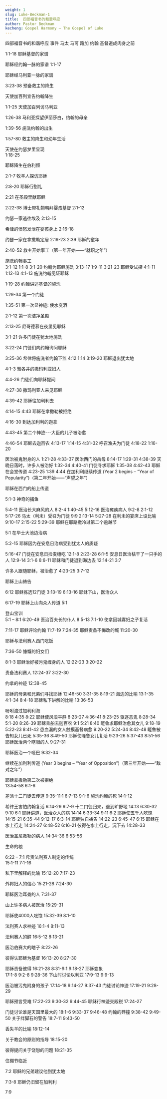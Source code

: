 ```yaml
---
weight: 1
slug: Luke-Beckman-1
title:  四部福音书的和谐呼应
author: Pastor Beckman
kecheng: Gospel Harmony – The Gospel of Luke
---
```


四部福音书的和谐呼应
事件
马太
马可
路加
约翰
基督道成肉身之前

1:1-18
耶稣基督的家谱


耶稣经约翰一脉的家谱
1:1-17

耶稣经马利亚一脉的家谱

3:23-38
预备救主的降生


天使加百列宣告约翰降生            

1:1-25
天使加百列访马利亚

1:26-38
马利亚探望伊丽莎白，约翰的母亲

1:39-56
施洗约翰的出生

1:57-80
救主的降生和幼年生活


天使在约瑟梦里显现            
1:18-25

耶稣降生在伯利恒                

2:1-7
牧羊人探访耶稣

2:8-20
耶稣行割礼

2:21
在圣殿里献耶稣

2:22-38
博士带礼物朝拜婴孩基督
2:1-12

约瑟一家逃往埃及
2:13-15

希律的愤怒发泄在婴孩身上
2:16-18

约瑟一家在拿撒勒定居
2:19-23
2:39
耶稣的童年

2:40-52
救主开始事工（第一年开始——“就职之年”）


施洗约翰事工          
3:1-12
1:1-8
3:1-20
约翰为耶稣施洗
3:13-17
1:9-11
3:21-23
耶稣受试探
4:1-11
1:12-13
4:1-13
施洗约翰见证耶稣

1:19-28
约翰讲述基督的施洗

1:29-34
第一个门徒

1:35-51
第一次显神迹: 使水变酒

2:1-12
第一次洁净圣殿

2:13-25
尼哥德慕在夜里见耶稣

3:1-21
许多门徒在犹太地施洗

3:22-24
门徒们向约翰询问耶稣

3:25-36
希律将施洗者约翰下监
4:12
1:14
3:19-20
耶稣退出犹太地

4:1-3
雅各井的撒玛利亚妇人

4:4-26
门徒们向耶稣提问

4:27-38
撒玛利亚人来见耶稣

4:39-42
耶稣往加利利去

4:14-15
4:43
耶稣在拿撒勒被拒绝

4:16-30
到达加利利的迦拿

4:43-45
第二个神迹---大臣的儿子被治愈

4:46-54
耶稣去迦百农
4:13-17
1:14-15
4:31-32
呼召渔夫为门徒
4:18-22
1:16-20

医治被鬼附身的人
1:21-28
4:33-37
医治西门的岳母
8:14-17
1:29-31
4:38-39
天晚日落时，许多人被治好
1:32-34
4:40-41
门徒寻求耶稣
1:35-38
4:42-43
耶稣在会堂传道
4:23-25
1:39
4:44
在加利利继续传道  (Year 2 begins – “Year of Popularity”)（第二年开始——“声望之年”）


耶稣在西门的船上传道      

5:1-3
神奇的捕鱼

5:4-11
医治长大麻风的人
8:2-4
1:40-45
5:12-16
医治瘫痪病人
9:2-8
2:1-12
5:17-26
马太（利未）受召为门徒
9:9
2:13-14
5:27-28
在利未的宴席上设比喻
9:10-17
2:15-22
5:29-39
耶稣在耶路撒冷过第二个逾越节

5:1
在毕士大池边治病

5:2-15
耶稣因为在安息日治病受到犹太人的质疑

5:16-47
门徒在安息日捡麦穗吃
12:1-8
2:23-28
6:1-5
安息日医治枯干了一只手的人
12:9-14
3:1-6
6:6-11
耶稣和门徒退到海边去
12:14-21
3:7

许多人跟随耶稣，被治愈了
4:23-25
3:7-12

耶稣上山祷告

6:12
耶稣拣选12门徒
3:13-19
6:13-16
耶稣下山，医治众人

6:17-19
耶稣上山向众人传道
5:1

登山宝训                  
5:1 – 8:1
6:20-49
医治百夫长的仆人
8:5-13
7:1-10
使拿因城寡妇之子复活

7:11-17
耶稣评论约翰
11:7-19
7:24-35
耶稣责备不悔改的城
11:20-30

耶稣与法利赛人西门吃饭

7:36-50
慷慨的妇女们

8:1-3
耶稣治好被污鬼缠身的人
12:22-23
3:20-22

责备法利赛人
12:24-37
3:22-30

约拿的神迹
12:38-45

耶稣的母亲和兄弟们寻找耶稣
12:46-50
3:31-35
8:19-21
海边的比喻
13:1-35
4:1-34
8:4-18
耶稣私下讲解的比喻
13:36-53

吩咐渡过加利利海    
8:18
4:35
8:22
耶稣使风浪平静
8:23-27
4:36-41
8:23-25
驱逐恶鬼
8:28-34
5:1-20
8:26-39
耶稣乘船去迦百农
9:1
5:21
8:40
睚鲁求耶稣治愈其女儿
9:18-19
5:22-23
8:41-42
患血漏的女人触摸基督病愈
9:20-22
5:24-34
8:42-48
睚鲁被告知女儿已死
5:35-36
8:49-50
耶稣使睚鲁女儿复活
9:23-26
5:37-43
8:51-56
耶稣医治两个瞎眼的人
9:27-31

耶稣医治一个哑巴
9:32-34

继续在加利利传道  (Year 3 begins – “Year of Opposition”)（第三年开始——“敌对之年”）


耶稣拿撒勒第二次被拒绝      
13:54-58
6:1-6

差派十二门徒去传道
9:35-11:1
6:7-13
9:1-6
施洗约翰的死
14:1-12

希律王害怕约翰复活
6:14-29
9:7-9
十二门徒归来，退到旷野地
14:13
6:30-32
9:10
6:1
耶稣讲道，医治众人的病
14:14
6:33-34
9:11
6:2
耶稣使五千人吃饱
14:15-21
6:35-44
9:12-17
6:3-14
耶稣独自祷告
14:22-23
6:45-47
6:15
耶稣在水上行走
14:24-27
6:48-52
6:16-21
彼得在水上行走，沉下去
14:28-33

医治革尼撒勒的病人
14:34-36
6:53-56

生命的粮

6:22 – 7:1
斥责法利赛人制定的传统          
15:1-11
7:1-16

私下里解释的比喻
15:12-20
7:17-23

外邦妇人的信心
15:21-28
7:24-30

耶稣医治耳聋的人
7:31-37

山上许多病人被医治
15:29-31

耶稣使4000人吃饱
15:32-39
8:1-10

法利赛人求神迹
16:1-4
8:11-13

法利赛人的酵
16:5-12
8:13-21

医治伯赛大的瞎子
8:22-26

彼得认耶稣为基督
16:13-20
8:27-30

耶稣责备彼得
16:21-28
8:31-9:1
9:18-27
耶稣变象                    
17:1-8
9:2-8
9:28-36
下山时讨论以利亚
17:9-13
9:9-13

医治被污鬼附身的孩子
17:14-18
9:14-27
9:37-43
门徒讨论神迹
17:19-21
9:28-29

耶稣预言受难
17:22-23
9:30-32
9:44-45
耶稣行神迹交殿税
17:24-27

门徒讨论谁是天国里最大的
18:1-6
9:33-37
9:46-48
约翰的莽撞
9:38-42
9:49-50
关于绊脚石的警告
18:7-11
9:43-50

丢失羊的比喻
18:12-14

关于教会的原则的指导
18:15-20

彼得提问关于饶恕的问题
18:21-35

住棚节临近

7:2
耶稣的兄弟建议他到犹太地

7:3-8
耶稣仍旧留在加利利

7:9
